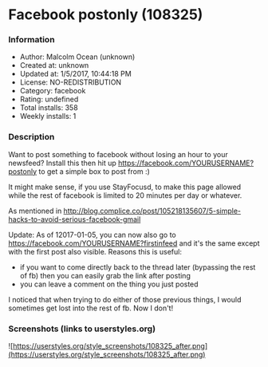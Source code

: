 # Facebook postonly (108325)

### Information
- Author: Malcolm Ocean (unknown)
- Created at: unknown
- Updated at: 1/5/2017, 10:44:18 PM
- License: NO-REDISTRIBUTION
- Category: facebook
- Rating: undefined
- Total installs: 358
- Weekly installs: 1


### Description
Want to post something to facebook without losing an hour to your newsfeed? Install this then hit up https://facebook.com/YOURUSERNAME?postonly to get a simple box to post from :)

It might make sense, if you use StayFocusd, to make this page allowed while the rest of facebook is limited to 20 minutes per day or whatever.

As mentioned in http://blog.complice.co/post/105218135607/5-simple-hacks-to-avoid-serious-facebook-gmail

Update: As of 12017-01-05, you can now also go to https://facebook.com/YOURUSERNAME?firstinfeed and it's the same except with the first post also visible. Reasons this is useful: 
- if you want to come directly back to the thread later (bypassing the rest of fb) then you can easily grab the link after posting
- you can leave a comment on the thing you just posted

I noticed that when trying to do either of those previous things, I would sometimes get lost into the rest of fb. Now I don't!


### Screenshots (links to userstyles.org)
![https://userstyles.org/style_screenshots/108325_after.png](https://userstyles.org/style_screenshots/108325_after.png)



